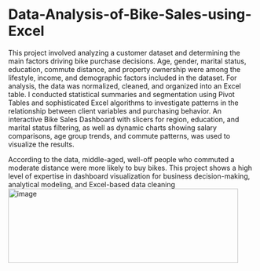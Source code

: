 # Data-Analysis-of-Bike-Sales-using-Excel
This project involved analyzing a customer dataset and determining the main factors driving bike purchase decisions. Age, gender, marital status, education, commute distance, and property ownership were among the lifestyle, income, and demographic factors included in the dataset. 
For analysis, the data was normalized, cleaned, and organized into an Excel table. I conducted statistical summaries and segmentation using Pivot Tables and sophisticated Excel algorithms to investigate patterns in the relationship between client variables and purchasing behavior.
An interactive Bike Sales Dashboard with slicers for region, education, and marital status filtering, as well as dynamic charts showing salary comparisons, age group trends, and commute patterns, was used to visualize the results. 

According to the data, middle-aged, well-off people who commuted a moderate distance were more likely to buy bikes. This project shows a high level of expertise in dashboard visualization for business decision-making, analytical modeling, and Excel-based data cleaning
<img width="468" height="152" alt="image" src="https://github.com/user-attachments/assets/ccfe8e8d-a379-47dd-9954-c4cf75465adb" />

